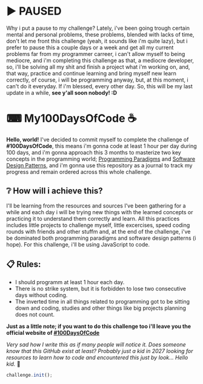 # ▶ PAUSED
Why i put a pause to my challenge? Lately, i've been going trough certain mental and personal problems, these problems, blended with lacks of time, don't let me front this challenge (yeah, it sounds like i'm quite lazy), but i prefer to pause this a couple days or a week and get all my current problems far from my programmer carreer, i can't allow myself to being mediocre, and i'm completing this challenge as that, a mediocre developer, so, i'll be solving all my shit and finish a project what i'm working on, and, that way, practice and continue learning and bring myself new learn correctly, of course, i will be programming anyway, but, at this moment, i can't do it everyday. If i'm blessed, every other day. So, this will be my last update in a while, **see y'all soon nobody! :D** 

# ⌨ My100DaysOfCode ☕
**Hello, world!**
I've decided to commit myself to complete the challenge of **#100DaysOfCode**, this means i'm gonna code at least 1 hour per day during 100 days, and i'm gonna approach this 3 months to masterize two key concepts in the programming world; [Programming Paradigms](https://en.wikipedia.org/wiki/Programming_paradigm) and [Software Design Patterns](https://en.wikipedia.org/wiki/Software_design_pattern), and i'm gonna use this repository as a journal to track my progress and remain ordered across this whole challenge.

## ❔ How will i achieve this?
I'll be learning from the resources and sources I've been gathering for a while and each day i will be trying new things with the learned concepts or practicing it to understand them correctly and learn. All this practices includes little projects to challenge myself, little excercises, speed coding rounds with friends and other stuffm and, at the end of the challenge, i've be dominated both programming paradigms and software design patterns (i hope). For this challenge, i'll be using JavaScript to code.

## 📋 Rules:
- I should programm at least 1 hour each day.
- There is no strike system, but it is forbidden to lose two consecutive days without coding.
- The inverted time in all things related to programming got to be sitting down and coding, studies and other things like big projects planning does not count.

**Just as a little note; if you want to do this challenge too i'll leave you the official website of [#100DaysOfCode](https://www.100daysofcode.com)**

*Very sad how I write this as if many people will notice it. Does someone know that this GitHub exist at least? Probably just a kid in 2027 looking for resources to learn how to code and encountered this just by look... Hello kid.* 🦉 

```javascript 
challenge.init();
```
